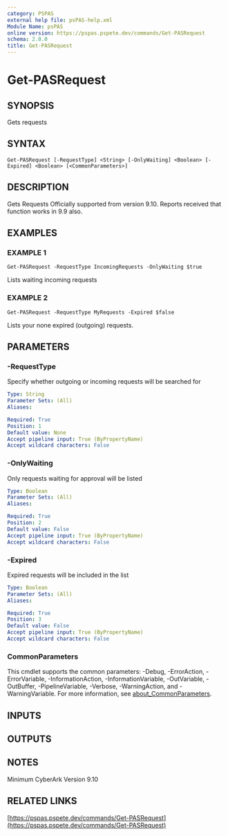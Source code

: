 ```yaml
---
category: PSPAS
external help file: psPAS-help.xml
Module Name: psPAS
online version: https://pspas.pspete.dev/commands/Get-PASRequest
schema: 2.0.0
title: Get-PASRequest
---
```


# Get-PASRequest

## SYNOPSIS
Gets requests

## SYNTAX

```
Get-PASRequest [-RequestType] <String> [-OnlyWaiting] <Boolean> [-Expired] <Boolean> [<CommonParameters>]
```

## DESCRIPTION
Gets Requests
Officially supported from version 9.10.
Reports received that function works in 9.9 also.

## EXAMPLES

### EXAMPLE 1
```
Get-PASRequest -RequestType IncomingRequests -OnlyWaiting $true
```

Lists waiting incoming requests

### EXAMPLE 2
```
Get-PASRequest -RequestType MyRequests -Expired $false
```

Lists your none expired (outgoing) requests.

## PARAMETERS

### -RequestType
Specify whether outgoing or incoming requests will be searched for

```yaml
Type: String
Parameter Sets: (All)
Aliases:

Required: True
Position: 1
Default value: None
Accept pipeline input: True (ByPropertyName)
Accept wildcard characters: False
```

### -OnlyWaiting
Only requests waiting for approval will be listed

```yaml
Type: Boolean
Parameter Sets: (All)
Aliases:

Required: True
Position: 2
Default value: False
Accept pipeline input: True (ByPropertyName)
Accept wildcard characters: False
```

### -Expired
Expired requests will be included in the list

```yaml
Type: Boolean
Parameter Sets: (All)
Aliases:

Required: True
Position: 3
Default value: False
Accept pipeline input: True (ByPropertyName)
Accept wildcard characters: False
```

### CommonParameters
This cmdlet supports the common parameters: -Debug, -ErrorAction, -ErrorVariable, -InformationAction, -InformationVariable, -OutVariable, -OutBuffer, -PipelineVariable, -Verbose, -WarningAction, and -WarningVariable. For more information, see [about_CommonParameters](http://go.microsoft.com/fwlink/?LinkID=113216).

## INPUTS

## OUTPUTS

## NOTES
Minimum CyberArk Version 9.10

## RELATED LINKS

[https://pspas.pspete.dev/commands/Get-PASRequest](https://pspas.pspete.dev/commands/Get-PASRequest)

